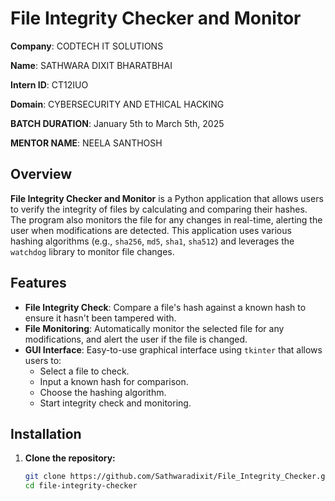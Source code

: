 # File Integrity Checker and Monitor

**Company**: CODTECH IT SOLUTIONS

**Name**: SATHWARA DIXIT BHARATBHAI 

**Intern ID**: CT12IUO

**Domain**: CYBERSECURITY AND ETHICAL HACKING

**BATCH DURATION**: January 5th to March 5th, 2025

**MENTOR NAME**: NEELA SANTHOSH

## Overview

**File Integrity Checker and Monitor** is a Python application that allows users to verify the integrity of files by calculating and comparing their hashes. The program also monitors the file for any changes in real-time, alerting the user when modifications are detected. This application uses various hashing algorithms (e.g., `sha256`, `md5`, `sha1`, `sha512`) and leverages the `watchdog` library to monitor file changes.

## Features

- **File Integrity Check**: Compare a file's hash against a known hash to ensure it hasn't been tampered with.
- **File Monitoring**: Automatically monitor the selected file for any modifications, and alert the user if the file is changed.
- **GUI Interface**: Easy-to-use graphical interface using `tkinter` that allows users to:
  - Select a file to check.
  - Input a known hash for comparison.
  - Choose the hashing algorithm.
  - Start integrity check and monitoring.

## Installation

1. **Clone the repository:**

   ```bash
   git clone https://github.com/Sathwaradixit/File_Integrity_Checker.git
   cd file-integrity-checker
